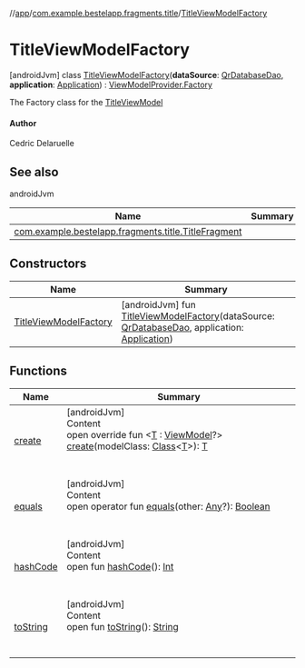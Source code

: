//[app](../../index.md)/[com.example.bestelapp.fragments.title](../index.md)/[TitleViewModelFactory](index.md)



# TitleViewModelFactory  
 [androidJvm] class [TitleViewModelFactory](index.md)(**dataSource**: [QrDatabaseDao](../../com.example.bestelapp.data.qr/-qr-database-dao/index.md), **application**: [Application](https://developer.android.com/reference/kotlin/android/app/Application.html)) : [ViewModelProvider.Factory](https://developer.android.com/reference/kotlin/androidx/lifecycle/ViewModelProvider.Factory.html)

The Factory class for the [TitleViewModel](../-title-view-model/index.md)



#### Author  


Cedric Delaruelle

   


## See also  
  
androidJvm  
  
|  Name|  Summary| 
|---|---|
| <a name="com.example.bestelapp.fragments.title/TitleViewModelFactory///PointingToDeclaration/"></a>[com.example.bestelapp.fragments.title.TitleFragment](../-title-fragment/index.md)| <a name="com.example.bestelapp.fragments.title/TitleViewModelFactory///PointingToDeclaration/"></a>
  


## Constructors  
  
|  Name|  Summary| 
|---|---|
| <a name="com.example.bestelapp.fragments.title/TitleViewModelFactory/TitleViewModelFactory/#com.example.bestelapp.data.qr.QrDatabaseDao#android.app.Application/PointingToDeclaration/"></a>[TitleViewModelFactory](-title-view-model-factory.md)| <a name="com.example.bestelapp.fragments.title/TitleViewModelFactory/TitleViewModelFactory/#com.example.bestelapp.data.qr.QrDatabaseDao#android.app.Application/PointingToDeclaration/"></a> [androidJvm] fun [TitleViewModelFactory](-title-view-model-factory.md)(dataSource: [QrDatabaseDao](../../com.example.bestelapp.data.qr/-qr-database-dao/index.md), application: [Application](https://developer.android.com/reference/kotlin/android/app/Application.html))   <br>


## Functions  
  
|  Name|  Summary| 
|---|---|
| <a name="com.example.bestelapp.fragments.title/TitleViewModelFactory/create/#java.lang.Class[TypeParam(bounds=[androidx.lifecycle.ViewModel?])]/PointingToDeclaration/"></a>[create](create.md)| <a name="com.example.bestelapp.fragments.title/TitleViewModelFactory/create/#java.lang.Class[TypeParam(bounds=[androidx.lifecycle.ViewModel?])]/PointingToDeclaration/"></a>[androidJvm]  <br>Content  <br>open override fun <[T](create.md) : [ViewModel](https://developer.android.com/reference/kotlin/androidx/lifecycle/ViewModel.html)?> [create](create.md)(modelClass: [Class](https://developer.android.com/reference/kotlin/java/lang/Class.html)<[T](create.md)>): [T](create.md)  <br><br><br>
| <a name="kotlin/Any/equals/#kotlin.Any?/PointingToDeclaration/"></a>[equals](../../com.example.bestelapp.repository/-product-repository/index.md#%5Bkotlin%2FAny%2Fequals%2F%23kotlin.Any%3F%2FPointingToDeclaration%2F%5D%2FFunctions%2F-1024765483)| <a name="kotlin/Any/equals/#kotlin.Any?/PointingToDeclaration/"></a>[androidJvm]  <br>Content  <br>open operator fun [equals](../../com.example.bestelapp.repository/-product-repository/index.md#%5Bkotlin%2FAny%2Fequals%2F%23kotlin.Any%3F%2FPointingToDeclaration%2F%5D%2FFunctions%2F-1024765483)(other: [Any](https://kotlinlang.org/api/latest/jvm/stdlib/kotlin/-any/index.html)?): [Boolean](https://kotlinlang.org/api/latest/jvm/stdlib/kotlin/-boolean/index.html)  <br><br><br>
| <a name="kotlin/Any/hashCode/#/PointingToDeclaration/"></a>[hashCode](../../com.example.bestelapp.repository/-product-repository/index.md#%5Bkotlin%2FAny%2FhashCode%2F%23%2FPointingToDeclaration%2F%5D%2FFunctions%2F-1024765483)| <a name="kotlin/Any/hashCode/#/PointingToDeclaration/"></a>[androidJvm]  <br>Content  <br>open fun [hashCode](../../com.example.bestelapp.repository/-product-repository/index.md#%5Bkotlin%2FAny%2FhashCode%2F%23%2FPointingToDeclaration%2F%5D%2FFunctions%2F-1024765483)(): [Int](https://kotlinlang.org/api/latest/jvm/stdlib/kotlin/-int/index.html)  <br><br><br>
| <a name="kotlin/Any/toString/#/PointingToDeclaration/"></a>[toString](../../com.example.bestelapp.repository/-product-repository/index.md#%5Bkotlin%2FAny%2FtoString%2F%23%2FPointingToDeclaration%2F%5D%2FFunctions%2F-1024765483)| <a name="kotlin/Any/toString/#/PointingToDeclaration/"></a>[androidJvm]  <br>Content  <br>open fun [toString](../../com.example.bestelapp.repository/-product-repository/index.md#%5Bkotlin%2FAny%2FtoString%2F%23%2FPointingToDeclaration%2F%5D%2FFunctions%2F-1024765483)(): [String](https://kotlinlang.org/api/latest/jvm/stdlib/kotlin/-string/index.html)  <br><br><br>


